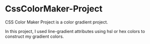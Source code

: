 # CssColorMaker-Project

CSS Color Maker Project is a color gradient project.

In this project, I used line-gradient attributes using hsl or hex colors to construct my gradient colors.
